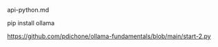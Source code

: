 api-python.md


pip install ollama

https://github.com/pdichone/ollama-fundamentals/blob/main/start-2.py
